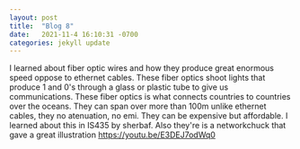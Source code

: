 ```yaml
---
layout: post
title:  "Blog 8"
date:   2021-11-4 16:10:31 -0700
categories: jekyll update
---
```


I  learned about fiber optic wires and how they produce great enormous speed oppose to ethernet cables. These fiber optics shoot lights that produce 1 and 0's through a glass or plastic tube to give us communications. These fiber optics is what connects countries to countries over the oceans. They can span over more than 100m unlike ethernet cables, they no atenuation, no emi. They can be expensive but affordable. I learned about this in IS435 by sherbaf. Also they're is a networkchuck that gave a great illustration https://youtu.be/E3DEJ7odWq0